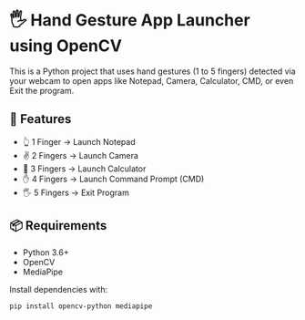 # 🖐️ Hand Gesture App Launcher using OpenCV

This is a Python project that uses hand gestures (1 to 5 fingers) detected via your webcam to open apps like Notepad, Camera, Calculator, CMD, or even Exit the program.

## 🔧 Features

- 👆 1 Finger → Launch Notepad  
- ✌️ 2 Fingers → Launch Camera  
- 🤟 3 Fingers → Launch Calculator  
- ✋ 4 Fingers → Launch Command Prompt (CMD)  
- 🖐️ 5 Fingers → Exit Program

## 📦 Requirements

- Python 3.6+
- OpenCV
- MediaPipe

Install dependencies with:

```bash
pip install opencv-python mediapipe
